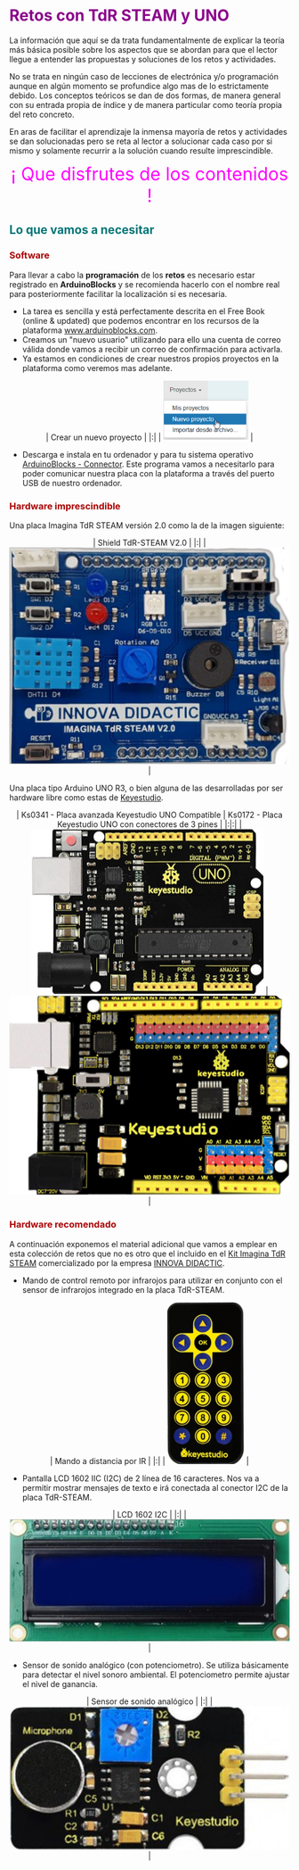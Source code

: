 # <FONT COLOR=#8B008B>Retos con TdR STEAM y UNO</font>
La información que aquí se da trata fundamentalmente de explicar la teoría más básica posible sobre los aspectos que se abordan para que el lector llegue a entender las propuestas y soluciones de los retos y actividades. 

No se trata en ningún caso de lecciones de electrónica y/o programación aunque en algún momento se profundice algo mas de lo estrictamente debido. Los conceptos teóricos se dan de dos formas, de manera general con su entrada propia de índice y de manera particular como teoría propia del reto concreto.

En aras de facilitar el aprendizaje la inmensa mayoría de retos y actividades se dan solucionadas pero se reta al lector a solucionar cada caso por si mismo y solamente recurrir a la solución cuando resulte imprescindible.

<center><font color=FF00FF><font size="6"> ¡ Que disfrutes de los contenidos ! </font></center></font>

## <FONT COLOR=#007575>**Lo que vamos a necesitar**</font>

### <FONT COLOR=#AA0000>Software</font>
Para llevar a cabo la **programación** de los **retos** es necesario estar registrado en **ArduinoBlocks** y se recomienda hacerlo con el nombre real para posteriormente facilitar la localización si es necesaria.

* La tarea es sencilla y está perfectamente descrita en el Free Book (online & updated) que podemos encontrar en los recursos de la plataforma www.arduinoblocks.com.
* Creamos un "nuevo usuario" utilizando para ello una cuenta de correo válida donde vamos a recibir un correo de confirmación para activarla.
* Ya estamos en condiciones de crear nuestros propios proyectos en la plataforma como veremos mas adelante.

<center>

| Crear un nuevo proyecto |
|:|
| ![Crear un nuevo proyecto](./img/img/inicio/nuevo-proyecto.png) |

</center>

* Descarga e instala en tu ordenador y para tu sistema operativo [ArduinoBlocks - Connector](http://www.arduinoblocks.com/web/site/abconnector5). Este programa vamos a necesitarlo para poder comunicar nuestra placa con la plataforma a través del puerto USB de nuestro ordenador.

### <FONT COLOR=#AA0000>Hardware imprescindible</font>
Una placa Imagina TdR STEAM versión 2.0 como la de la imagen siguiente:

<center>

| Shield TdR-STEAM V2.0 |
|:|
| ![Shield TdR-STEAM V2.0](./img/img/inicio/TdR-STEAM.png) |

</center>

Una placa tipo Arduino UNO R3, o bien alguna de las desarrolladas por ser hardware libre como estas de [Keyestudio](https://www.keyestudio.com/).

<center>

| Ks0341 - Placa avanzada Keyestudio UNO Compatible | Ks0172 - Placa Keyestudio UNO con conectores de 3 pines |
|:|:|
| ![Ks0341 - Placa avanzada Keyestudio UNO Compatible](./img/img/inicio/UNO-R3.png) | ![Ks0172 - Placa Keyestudio UNO con conectores de 3 pines](./img/img/inicio/UNO-R3-pines.png) |

</center>

### <FONT COLOR=#AA0000>Hardware recomendado</font>
A continuación exponemos el material adicional que vamos a emplear en esta colección de retos que no es otro que el incluido en el [Kit Imagina TdR STEAM](https://shop.innovadidactic.com/es/para-centros-educativos/1445-kit-imagina-tdr-steam-basado-en-arduino.html) comercializado por la empresa [INNOVA DIDACTIC](https://shop.innovadidactic.com/es/).

* Mando de control remoto por infrarojos para utilizar en conjunto con el sensor de infrarojos integrado en la placa TdR-STEAM.

<center>

| Mando a distancia por IR |
|:|
| ![Mando a distancia por IR](./img/img/inicio/mando-IR.png) |

</center>

* Pantalla LCD 1602 IIC (I2C) de 2 línea de 16 caracteres. Nos va a permitir mostrar mensajes de texto e irá conectada al conector I2C de la placa TdR-STEAM.

<center>

| LCD 1602 I2C |
|:|
| ![LCD 1602 I2C](./img/img/inicio/LCD1602.png) |

</center>

* Sensor de sonido analógico (con potenciometro). Se utiliza básicamente para detectar el nivel sonoro ambiental. El potenciometro permite ajustar el nivel de ganancia.

<center>

| Sensor de sonido analógico |
|:|
| ![Sensor de sonido analógico](./img/img/inicio/Microfono.png) |

</center>
